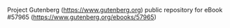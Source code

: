 Project Gutenberg (https://www.gutenberg.org) public repository for
eBook #57965 (https://www.gutenberg.org/ebooks/57965)
